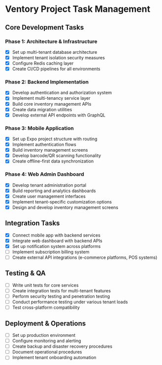 # Ventory Project Task Management

## Core Development Tasks

### Phase 1: Architecture & Infrastructure

- [x] Set up multi-tenant database architecture
- [x] Implement tenant isolation security measures
- [x] Configure Redis caching layer
- [x] Create CI/CD pipelines for all environments

### Phase 2: Backend Implementation

- [x] Develop authentication and authorization system
- [x] Implement multi-tenancy service layer
- [x] Build core inventory management APIs
- [x] Create data migration utilities
- [x] Develop external API endpoints with GraphQL

### Phase 3: Mobile Application

- [x] Set up Expo project structure with routing
- [x] Implement authentication flows
- [x] Build inventory management screens
- [x] Develop barcode/QR scanning functionality
- [x] Create offline-first data synchronization

### Phase 4: Web Admin Dashboard

- [x] Develop tenant administration portal
- [x] Build reporting and analytics dashboards
- [x] Create user management interfaces
- [x] Implement tenant-specific customization options
- [x] Design and develop inventory management screens

## Integration Tasks

- [x] Connect mobile app with backend services
- [x] Integrate web dashboard with backend APIs
- [x] Set up notification system across platforms
- [ ] Implement subscription billing system
- [ ] Create external API integrations (e-commerce platforms, POS systems)

## Testing & QA

- [ ] Write unit tests for core services
- [ ] Create integration tests for multi-tenant features
- [ ] Perform security testing and penetration testing
- [ ] Conduct performance testing under various tenant loads
- [ ] Test cross-platform compatibility

## Deployment & Operations

- [ ] Set up production environment
- [ ] Configure monitoring and alerting
- [ ] Create backup and disaster recovery procedures
- [ ] Document operational procedures
- [ ] Implement tenant onboarding automation
